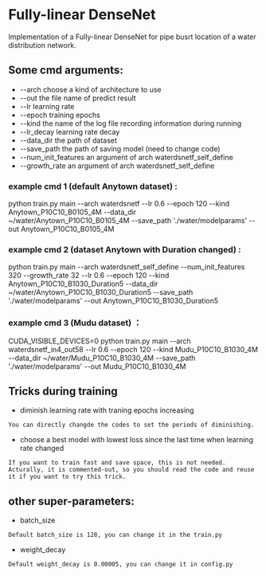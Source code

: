 # Fully-linear DenseNet
Implementation of a Fully-linear DenseNet for pipe busrt location of a water distribution network.

## Some cmd arguments:
*    --arch  choose a kind of architecture to use
*    --out   the file name of predict result
*    --lr    learning rate 
*    --epoch training epochs
*    --kind   the name of the log file recording information during running
*    --lr_decay learning rate decay
*    --data_dir the path of dataset
*    --save_path the path of saving model (need to change code)
*    --num_init_features an argument of arch waterdsnetf_self_define 
*    --growth_rate an argument of arch waterdsnetf_self_define


### example cmd 1 (default Anytown dataset) :
python train.py main --arch waterdsnetf --lr 0.6 --epoch 120 --kind Anytown_P10C10_B0105_4M --data_dir ~/water/Anytown_P10C10_B0105_4M  --save_path './water/modelparams' --out Anytown_P10C10_B0105_4M

### example cmd 2 (dataset Anytown with Duration changed) :
python train.py main --arch waterdsnetf_self_define --num_init_features 320 --growth_rate 32 --lr 0.6 --epoch 120 --kind Anytown_P10C10_B1030_Duration5 --data_dir ~/water/Anytown_P10C10_B1030_Duration5   --save_path './water/modelparams' --out Anytown_P10C10_B1030_Duration5 

### example cmd 3 (Mudu dataset) ：
CUDA_VISIBLE_DEVICES=0 python train.py main --arch waterdsnetf_in4_out58 --lr 0.6 --epoch 120 --kind Mudu_P10C10_B1030_4M --data_dir ~/water/Mudu_P10C10_B1030_4M  --save_path './water/modelparams' --out Mudu_P10C10_B1030_4M 

## Tricks during training

* diminish learning rate with traning epochs increasing
```
You can directly changde the codes to set the periods of diminishing.
```
* choose a best model with lowest loss since the last time when learning rate changed 
```
If you want to train fast and save space, this is not needed. Acturally, it is commented-out, so you should read the code and reuse it if you want to try this trick.
```

## other super-parameters:
* batch_size
```
Default batch_size is 128, you can change it in the train.py
```
* weight_decay
```
Default weight_decay is 0.00005, you can change it in config.py
```


